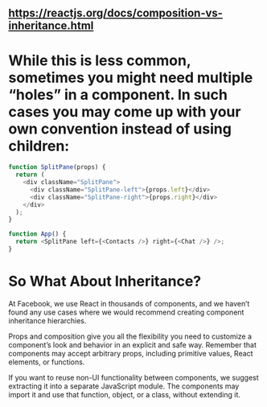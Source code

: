 ## https://reactjs.org/docs/composition-vs-inheritance.html

# While this is less common, sometimes you might need multiple “holes” in a component. In such cases you may come up with your own convention instead of using children:

```js
function SplitPane(props) {
  return (
    <div className="SplitPane">
      <div className="SplitPane-left">{props.left}</div>
      <div className="SplitPane-right">{props.right}</div>
    </div>
  );
}

function App() {
  return <SplitPane left={<Contacts />} right={<Chat />} />;
}
```

# So What About Inheritance?

At Facebook, we use React in thousands of components, and we haven’t found any use cases where we
would recommend creating component inheritance hierarchies.

Props and composition give you all the flexibility you need to customize a component’s look and
behavior in an explicit and safe way. Remember that components may accept arbitrary props, including
primitive values, React elements, or functions.

If you want to reuse non-UI functionality between components, we suggest extracting it into a
separate JavaScript module. The components may import it and use that function, object, or a class,
without extending it.
